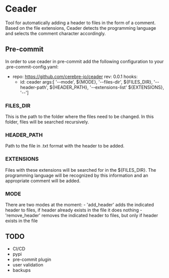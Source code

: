 # Ceader

Tool for automatically adding a header to files in the form of a comment.
Based on the file extensions, Ceader detects the programming language and selects the comment character accordingly.


## Pre-commit
In order to use ceader in pre-commit add the following configuration to your .pre-commit-config.yaml:
  - repo: https://github.com/cerebre-io/ceader
    rev: 0.0.1
    hooks:
      - id: ceader
        args:[
            '--mode', ${MODE},
            '--files-dir', ${FILES_DIR},
            '--header-path', ${HEADER_PATH},
            '--extensions-list' ${EXTENSIONS},
            '--']
### FILES_DIR
This is the path to the folder where the files need to be changed.
In this folder, files will be searched recursively.

### HEADER_PATH
Path to the file in .txt format with the header to be added.

### EXTENSIONS
Files with these extensions will be searched for in the ${FILES_DIR}. The programming language will be recognized by this information and an appropriate comment will be added.

### MODE

There are two modes at the moment:
    - 'add_header' adds the indicated header to files, if header already exists in the file it does nothing
    - 'remove_header' removes the indicated header to files, but only if header exists in the file





## TODO

- CI/CD
- pypi
- pre-commit plugin
- user validation
- backups
